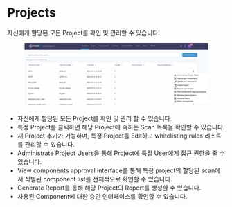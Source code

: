 # Projects

자신에게 할당된 모든 Project를 확인 및 관리할 수 있습니다.

<figure><img src="../../../.gitbook/assets/슬라이드20.JPG" alt=""><figcaption></figcaption></figure>

* 자신에게 할당된 모든 Project를 확인 및 관리 할 수 있습니다.
* 특정 Project를 클릭하면 해당 Project에 속하는 Scan 목록을 확인할 수 있습니다.
* 새 Project 추가가 가능하며, 특정 Project를 Edit하고 whitelisting rules 리스트를 관리할 수 있습니다.
* Administrate Project Users을 통해 Project에 특정 User에게 접근 권한을 줄 수 있습니다.
* View components approval interface를 통해 특정 project의 할당된 scan에서 식별된 component list를 전체적으로 확인할 수 있습니다.
* Generate Report를 통해 해당 Project의 Report를 생성할 수 있습니다.
* 사용된 Component에 대한 승인 인터페이스를 확인할 수 있습니다.
